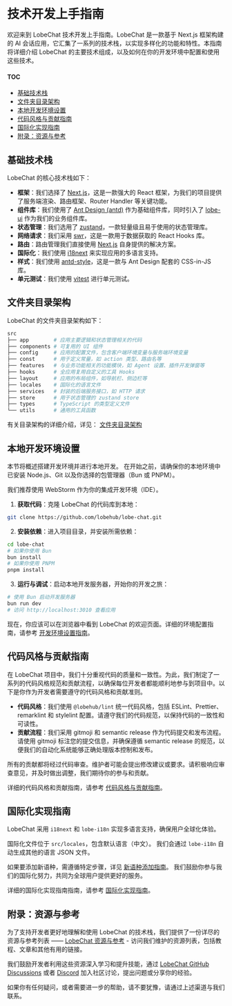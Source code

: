 # 技术开发上手指南

欢迎来到 LobeChat 技术开发上手指南。LobeChat 是一款基于 Next.js 框架构建的 AI 会话应用，它汇集了一系列的技术栈，以实现多样化的功能和特性。本指南将详细介绍 LobeChat 的主要技术组成，以及如何在你的开发环境中配置和使用这些技术。

#### TOC

- [基础技术栈](#基础技术栈)
- [文件夹目录架构](#文件夹目录架构)
- [本地开发环境设置](#本地开发环境设置)
- [代码风格与贡献指南](#代码风格与贡献指南)
- [国际化实现指南](#国际化实现指南)
- [附录：资源与参考](#附录资源与参考)

## 基础技术栈

LobeChat 的核心技术栈如下：

- **框架**：我们选择了 [Next.js](https://nextjs.org/)，这是一款强大的 React 框架，为我们的项目提供了服务端渲染、路由框架、Router Handler 等关键功能。
- **组件库**：我们使用了 [Ant Design (antd)](https://ant.design/) 作为基础组件库，同时引入了 [lobe-ui](https://github.com/lobehub/lobe-ui) 作为我们的业务组件库。
- **状态管理**：我们选用了 [zustand](https://github.com/pmndrs/zustand)，一款轻量级且易于使用的状态管理库。
- **网络请求**：我们采用 [swr](https://swr.vercel.app/)，这是一款用于数据获取的 React Hooks 库。
- **路由**：路由管理我们直接使用 [Next.js](https://nextjs.org/) 自身提供的解决方案。
- **国际化**：我们使用 [i18next](https://www.i18next.com/) 来实现应用的多语言支持。
- **样式**：我们使用 [antd-style](https://github.com/ant-design/antd-style)，这是一款与 Ant Design 配套的 CSS-in-JS 库。
- **单元测试**：我们使用 [vitest](https://github.com/vitest-dev/vitest) 进行单元测试。

## 文件夹目录架构

LobeChat 的文件夹目录架构如下：

```bash
src
├── app        # 应用主要逻辑和状态管理相关的代码
├── components # 可复用的 UI 组件
├── config     # 应用的配置文件，包含客户端环境变量与服务端环境变量
├── const      # 用于定义常量，如 action 类型、路由名等
├── features   # 与业务功能相关的功能模块，如 Agent 设置、插件开发弹窗等
├── hooks      # 全应用复用自定义的工具 Hooks
├── layout     # 应用的布局组件，如导航栏、侧边栏等
├── locales    # 国际化的语言文件
├── services   # 封装的后端服务接口，如 HTTP 请求
├── store      # 用于状态管理的 zustand store
├── types      # TypeScript 的类型定义文件
└── utils      # 通用的工具函数
```

有关目录架构的详细介绍，详见： [文件夹目录架构](Folder-Structure.zh-CN.md)

## 本地开发环境设置

本节将概述搭建开发环境并进行本地开发。 在开始之前，请确保你的本地环境中已安装 Node.js、Git 以及你选择的包管理器（Bun 或 PNPM）。

我们推荐使用 WebStorm 作为你的集成开发环境（IDE）。

1. **获取代码**：克隆 LobeChat 的代码库到本地：

```bash
git clone https://github.com/lobehub/lobe-chat.git
```

2. **安装依赖**：进入项目目录，并安装所需依赖：

```bash
cd lobe-chat
# 如果你使用 Bun
bun install
# 如果你使用 PNPM
pnpm install
```

3. **运行与调试**：启动本地开发服务器，开始你的开发之旅：

```bash
# 使用 Bun 启动开发服务器
bun run dev
# 访问 http://localhost:3010 查看应用
```

现在，你应该可以在浏览器中看到 LobeChat 的欢迎页面。详细的环境配置指南，请参考 [开发环境设置指南](Setup-Development.zh-CN.md)。

## 代码风格与贡献指南

在 LobeChat 项目中，我们十分重视代码的质量和一致性。为此，我们制定了一系列的代码风格规范和贡献流程，以确保每位开发者都能顺利地参与到项目中。以下是你作为开发者需要遵守的代码风格和贡献准则。

- **代码风格**：我们使用 `@lobehub/lint` 统一代码风格，包括 ESLint、Prettier、remarklint 和 stylelint 配置。请遵守我们的代码规范，以保持代码的一致性和可读性。
- **贡献流程**：我们采用 gitmoji 和 semantic release 作为代码提交和发布流程。请使用 gitmoji 标注您的提交信息，并确保遵循 semantic release 的规范，以便我们的自动化系统能够正确处理版本控制和发布。

所有的贡献都将经过代码审查。维护者可能会提出修改建议或要求。请积极响应审查意见，并及时做出调整，我们期待你的参与和贡献。

详细的代码风格和贡献指南，请参考 [代码风格与贡献指南](Contributing-Guidelines.zh-CN.md)。

## 国际化实现指南

LobeChat 采用 `i18next` 和 `lobe-i18n` 实现多语言支持，确保用户全球化体验。

国际化文件位于 `src/locales`，包含默认语言（中文）。 我们会通过 `lobe-i18n` 自动生成其他的语言 JSON 文件。

如果要添加新语种，需遵循特定步骤，详见 [新语种添加指南](../Internationalization/Add-New-Locale.zh-CN.md)。 我们鼓励你参与我们的国际化努力，共同为全球用户提供更好的服务。

详细的国际化实现指南指南，请参考 [国际化实现指南](../Internationalization/Internationalization-Implementation.zh-CN.md)。

## 附录：资源与参考

为了支持开发者更好地理解和使用 LobeChat 的技术栈，我们提供了一份详尽的资源与参考列表 —— [LobeChat 资源与参考](https://github.com/lobehub/lobe-chat/wiki/Resources.zh-CN) - 访问我们维护的资源列表，包括教程、文章和其他有用的链接。

我们鼓励开发者利用这些资源深入学习和提升技能，通过 [LobeChat GitHub Discussions](https://github.com/lobehub/lobe-chat/discussions) 或者 [Discord](https://discord.com/invite/AYFPHvv2jT) 加入社区讨论，提出问题或分享你的经验。

如果你有任何疑问，或者需要进一步的帮助，请不要犹豫，请通过上述渠道与我们联系。

